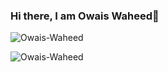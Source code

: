 ### Hi there, I am Owais Waheed👋

<!--
**Owais-Waheed/Owais-Waheed** is a ✨ _special_ ✨ repository because its `README.md` (this file) appears on your GitHub profile.

Here are some ideas to get you started:

- 🔭 I’m currently working on ...
- 🌱 I’m currently learning ...
- 👯 I’m looking to collaborate on ...
- 🤔 I’m looking for help with ...
- 💬 Ask me about ...
- 📫 How to reach me: ...
- 😄 Pronouns: ...
- ⚡ Fun fact: ...
-->
<p align="left">
  <img src="https://github-readme-stats.vercel.app/api/top-langs?username=Owais-Waheed&show_icons=true&locale=en&layout=compact" alt="Owais-Waheed" />
</p>


<p><img align="center" src="https://github-readme-streak-stats.herokuapp.com/?user=Owais-Waheed&" alt="Owais-Waheed" /></p>

<!-- ![Profile View Counter](https://komarev.com/ghpvc/?username=Owais-Waheed) -->
